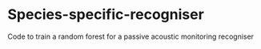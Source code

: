 # Species-specific-recogniser
Code to train a random forest for a passive acoustic monitoring recogniser

